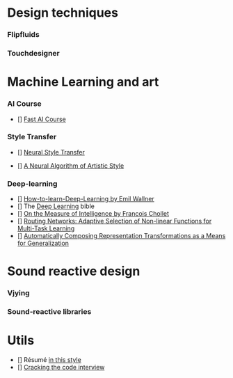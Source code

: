 # Design techniques

### Flipfluids

### Touchdesigner

# Machine Learning and art
### AI Course
- [] [Fast AI Course](https://course.fast.ai/)

### Style Transfer
- [] [Neural Style Transfer](https://medium.com/tensorflow/neural-style-transfer-creating-art-with-deep-learning-using-tf-keras-and-eager-execution-7d541ac31398)

- [] [A Neural Algorithm of Artistic Style](https://arxiv.org/pdf/1508.06576.pdf)

### Deep-learning
- [] [How-to-learn-Deep-Learning by Emil Wallner](https://github.com/emilwallner/How-to-learn-Deep-Learning)
- [] The [Deep Learning](https://www.deeplearningbook.org/) bible
- [] [On the Measure of Intelligence by Francois Chollet](https://arxiv.org/pdf/1911.01547.pdf)
- [] [Routing Networks: Adaptive Selection of Non-linear Functions for Multi-Task Learning](https://arxiv.org/abs/1711.01239)
- [] [Automatically Composing Representation Transformations as a Means for Generalization](https://arxiv.org/abs/1807.04640)

# Sound reactive design
### Vjying

### Sound-reactive libraries

# Utils

- [] Résumé [in this style](https://github.com/emilwallner/Emil-Wallner-LinkedIn-Resume)
- [] [Cracking the code interview](http://www.crackingthecodinginterview.com/)
